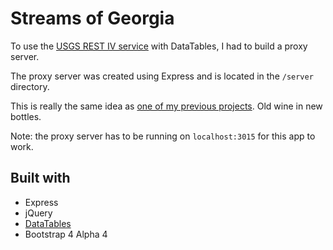 # Streams of Georgia

To use the [USGS REST IV service](http://waterservices.usgs.gov/rest/) with DataTables, I had to build a proxy server.

The proxy server was created using Express and is located in the `/server` directory.

This is really the same idea as [one of my previous projects](https://github.com/kdavidmoore/usgs-rest). Old wine in new bottles.

Note: the proxy server has to be running on `localhost:3015` for this app to work.

## Built with
* Express
* jQuery
* [DataTables](https://datatables.net/)
* Bootstrap 4 Alpha 4

